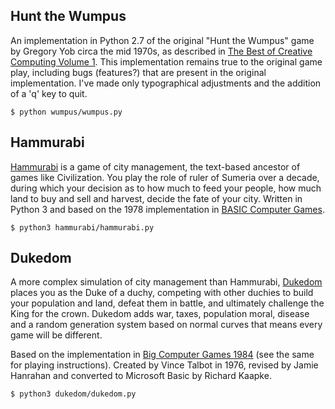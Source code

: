 ## Hunt the Wumpus

An implementation in Python 2.7 of the original "Hunt the Wumpus" game by
Gregory Yob circa the mid 1970s, as described in
[The Best of Creative Computing Volume 1](http://www.atariarchives.org/bcc1/showpage.php?page=247). This
implementation remains true to the original game play, including bugs
(features?) that are present in the original implementation.  I've made only
typographical adjustments and the addition of a 'q' key to quit.

	$ python wumpus/wumpus.py

## Hammurabi

[Hammurabi](https://en.wikipedia.org/wiki/Hamurabi) is a game of city
management, the text-based ancestor of games like Civilization. You play the
role of ruler of Sumeria over a decade, during which your decision as to how
much to feed your people, how much land to buy and sell and harvest, decide the
fate of your city. Written in Python 3 and based on the 1978 implementation in
[BASIC Computer Games](http://atariarchives.org/basicgames/showpage.php?page=78).

    $ python3 hammurabi/hammurabi.py

## Dukedom

A more complex simulation of city management than Hammurabi,
[Dukedom](http://en.wikipedia.org/wiki/Dukedom_%28game%29)
places you as the Duke of a duchy, competing with other duchies to build your
population and land, defeat them in battle, and ultimately challenge the King
for the crown. Dukedom adds war, taxes, population moral, disease and a random
generation system based on normal curves that means every game will be
different.

Based on the implementation in
[Big Computer Games 1984](http://www.atariarchives.org/bigcomputergames/showpage.php?page=11)
(see the same for playing instructions). Created by Vince Talbot in 1976,
revised by Jamie Hanrahan and converted to Microsoft Basic by Richard Kaapke.

	$ python3 dukedom/dukedom.py
